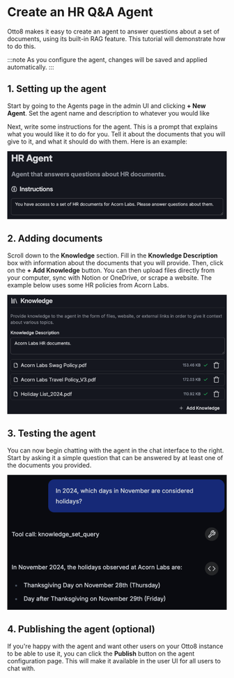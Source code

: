 # Create an HR Q&A Agent

Otto8 makes it easy to create an agent to answer questions about a set of documents, using its built-in RAG feature.
This tutorial will demonstrate how to do this.

:::note
As you configure the agent, changes will be saved and applied automatically.
:::

## 1. Setting up the agent

Start by going to the Agents page in the admin UI and clicking **+ New Agent**.
Set the agent name and description to whatever you would like

Next, write some instructions for the agent.
This is a prompt that explains what you would like it to do for you.
Tell it about the documents that you will give to it, and what it should do with them.
Here is an example:

![Agent configuration](../../static/img/guides/knowledge-agent/agent-config.png)

## 2. Adding documents

Scroll down to the **Knowledge** section.
Fill in the **Knowledge Description** box with information about the documents that you will provide.
Then, click on the **+ Add Knowledge** button.
You can then upload files directly from your computer, sync with Notion or OneDrive, or scrape a website.
The example below uses some HR policies from Acorn Labs.

![Knowledge configuration](../../static/img/guides/knowledge-agent/knowledge-config.png)

## 3. Testing the agent

You can now begin chatting with the agent in the chat interface to the right.
Start by asking it a simple question that can be answered by at least one of the documents you provided.

![Example chat](../../static/img/guides/knowledge-agent/chat-example.png)

## 4. Publishing the agent (optional)

If you're happy with the agent and want other users on your Otto8 instance to be able to use it,
you can click the **Publish** button on the agent configuration page.
This will make it available in the user UI for all users to chat with.
